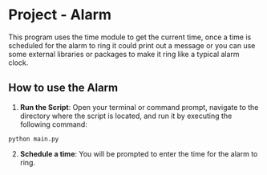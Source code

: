 # Project - Alarm

This program uses the time module to get the current time, once a time is scheduled for the alarm to ring it could print out a message or you can use some external libraries or packages to make it ring like a typical alarm clock.

## How to use the Alarm

1. **Run the Script**: Open your terminal or command prompt, navigate to the directory where the script is located, and run it by executing the following command:

```python main.py```

2. **Schedule a time**: You will be prompted to enter the time for the alarm to ring.
